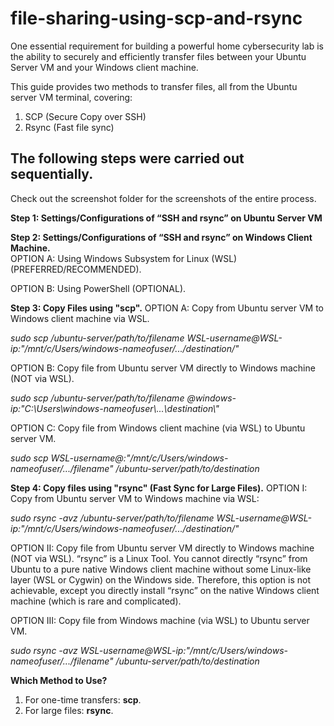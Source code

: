 # file-sharing-using-scp-and-rsync

One essential requirement for building a powerful home cybersecurity lab is the ability to securely and efficiently transfer files between your Ubuntu Server VM and your Windows client machine.

This guide provides two methods to transfer files, all from the Ubuntu server VM terminal, covering:
1. SCP (Secure Copy over SSH)
2. Rsync (Fast file sync)

## The following steps were carried out sequentially.
Check out the screenshot folder for the screenshots of the entire process.

**Step 1: Settings/Configurations of “SSH and rsync” on Ubuntu Server VM**

**Step 2: Settings/Configurations of “SSH and rsync” on Windows Client Machine.**  
  OPTION A: Using Windows Subsystem for Linux (WSL) (PREFERRED/RECOMMENDED).
  
  OPTION B: Using PowerShell (OPTIONAL).
  
**Step 3: Copy Files using "scp".**
  OPTION A: Copy from Ubuntu server VM to Windows client machine via WSL.
  
  _sudo scp /ubuntu-server/path/to/filename WSL-username@WSL-ip:"/mnt/c/Users/windows-nameofuser/.../destination/"_
  
  OPTION B: Copy file from Ubuntu server VM directly to Windows machine (NOT via WSL).
  
  _sudo scp /ubuntu-server/path/to/filename <windows-username>@windows-ip:"C:\\Users\\windows-nameofuser\\...\\destination\\"_
  
  OPTION C: Copy file from Windows client machine (via WSL) to Ubuntu server VM.
  
  _sudo scp WSL-username@<WSL-ip>:"/mnt/c/Users/windows-nameofuser/.../filename" /ubuntu-server/path/to/destination_
  
**Step 4: Copy files using "rsync" (Fast Sync for Large Files).**
  OPTION I: Copy from Ubuntu server VM to Windows machine via WSL:
 
  _sudo rsync -avz /ubuntu-server/path/to/filename WSL-username@WSL-ip:"/mnt/c/Users/windows-nameofuser/.../destination/"_
  
  OPTION II: Copy file from Ubuntu server VM directly to Windows machine (NOT via WSL).
  “rsync” is a Linux Tool. You cannot directly “rsync” from Ubuntu to a pure native Windows client machine without some Linux-like layer (WSL or Cygwin) on the Windows side. Therefore,     this option is not achievable, except you directly install “rsync” on the native Windows client machine (which is rare and complicated).
  
  OPTION III: Copy file from Windows machine (via WSL) to Ubuntu server VM.
  
  _sudo rsync -avz WSL-username@WSL-ip:"/mnt/c/Users/windows-nameofuser/.../filename" /ubuntu-server/path/to/destination_

**Which Method to Use?**
1. For one-time transfers: **scp**. 
2. For large files: **rsync**.
